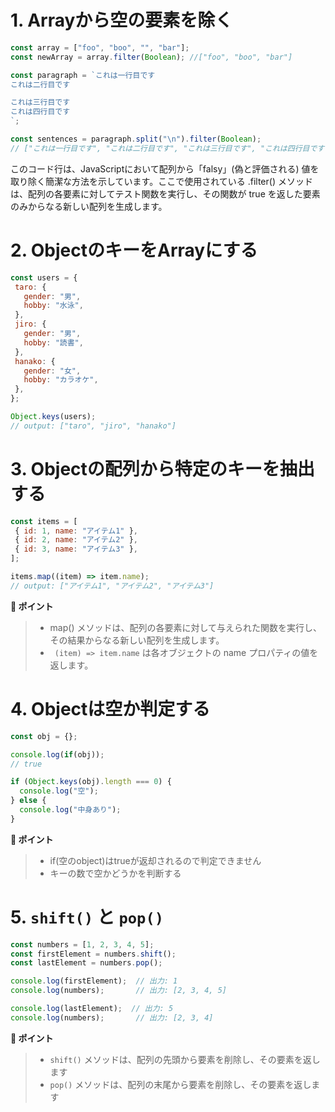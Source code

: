 # 1. Arrayから空の要素を除く

```javascript
const array = ["foo", "boo", "", "bar"];
const newArray = array.filter(Boolean); //["foo", "boo", "bar"]

const paragraph = `これは一行目です
これは二行目です

これは三行目です
これは四行目です
`;

const sentences = paragraph.split("\n").filter(Boolean);
// ["これは一行目です", "これは二行目です", "これは三行目です", "これは四行目です"]
```

 このコード行は、JavaScriptにおいて配列から「falsy」(偽と評価される) 値を取り除く簡潔な方法を示しています。ここで使用されている .filter() メソッドは、配列の各要素に対してテスト関数を実行し、その関数が true を返した要素のみからなる新しい配列を生成します。

 # 2. ObjectのキーをArrayにする
  
 ```javascript
const users = {
  taro: {
    gender: "男",
    hobby: "水泳",
  },
  jiro: {
    gender: "男",
    hobby: "読書",
  },
  hanako: {
    gender: "女",
    hobby: "カラオケ",
  },
};

Object.keys(users);
// output: ["taro", "jiro", "hanako"]
```

# 3. Objectの配列から特定のキーを抽出する

 ```javascript:example.js
const items = [
  { id: 1, name: "アイテム1" },
  { id: 2, name: "アイテム2" },
  { id: 3, name: "アイテム3" },
];

items.map((item) => item.name);
// output: ["アイテム1", "アイテム2", "アイテム3"]
 ```

**📌 ポイント**

>* map() メソッドは、配列の各要素に対して与えられた関数を実行し、その結果からなる新しい配列を生成します。
>* ` (item) => item.name` は各オブジェクトの name プロパティの値を返します。

# 4. Objectは空か判定する

```typescript:example.ts
const obj = {};

console.log(if(obj));
// true

if (Object.keys(obj).length === 0) {
  console.log("空");
} else {
  console.log("中身あり");
}
```

**📌 ポイント**

>* if(空のobject)はtrueが返却されるので判定できません
>* キーの数で空かどうかを判断する

# 5. `shift()` と `pop()`


```typescript:example.ts
const numbers = [1, 2, 3, 4, 5];
const firstElement = numbers.shift();
const lastElement = numbers.pop();

console.log(firstElement);  // 出力: 1
console.log(numbers);       // 出力: [2, 3, 4, 5]

console.log(lastElement);  // 出力: 5
console.log(numbers);       // 出力: [2, 3, 4]
```

**📌 ポイント**

>* `shift()` メソッドは、配列の先頭から要素を削除し、その要素を返します
>* `pop()` メソッドは、配列の末尾から要素を削除し、その要素を返します